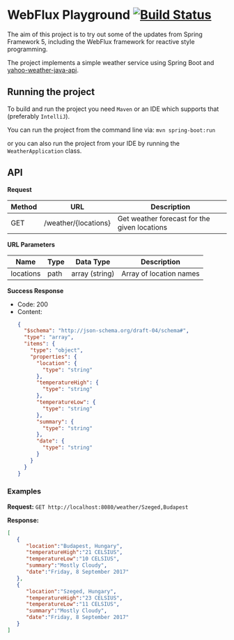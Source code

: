 # WebFlux Playground [![Build Status](https://travis-ci.org/gaborbata/webflux-playground.svg)](https://travis-ci.org/gabor-bata/webflux-playground)

The aim of this project is to try out some of the updates from Spring Framework 5, including the WebFlux framework for reactive style programming.

The project implements a simple weather service using Spring Boot and [yahoo-weather-java-api](https://github.com/fedy2/yahoo-weather-java-api).

## Running the project
To build and run the project you need `Maven` or an IDE which supports that (preferably `IntelliJ`).

You can run the project from the command line via: `mvn spring-boot:run`

or you can also run the project from your IDE by running the `WeatherApplication` class.

## API
**Request**

| Method | URL                  | Description                                  |
| ------ | -------------------- | -------------------------------------------- |
| GET    | /weather/{locations} | Get weather forecast for the given locations |

**URL Parameters**

| Name      | Type | Data Type      | Description             |
| --------- | -----| -------------- | ----------------------- |
| locations | path | array (string) | Array of location names |

**Success Response**
* Code: 200
* Content:
  ```json
  {
    "$schema": "http://json-schema.org/draft-04/schema#",
    "type": "array",
    "items": {
      "type": "object",
      "properties": {
        "location": {
          "type": "string"
        },
        "temperatureHigh": {
          "type": "string"
        },
        "temperatureLow": {
          "type": "string"
        },
        "summary": {
          "type": "string"
        },
        "date": {
          "type": "string"
        }
      }
    }
  }
  ```

### Examples
**Request:**
`GET http://localhost:8080/weather/Szeged,Budapest`

**Response:**
```json
[
   {
      "location":"Budapest, Hungary",
      "temperatureHigh":"21 CELSIUS",
      "temperatureLow":"10 CELSIUS",
      "summary":"Mostly Cloudy",
      "date":"Friday, 8 September 2017"
   },
   {
      "location":"Szeged, Hungary",
      "temperatureHigh":"23 CELSIUS",
      "temperatureLow":"11 CELSIUS",
      "summary":"Mostly Cloudy",
      "date":"Friday, 8 September 2017"
   }
]
```
